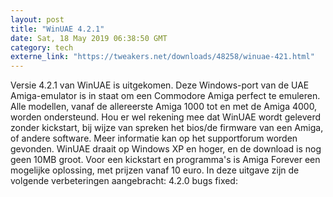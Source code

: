 ```yaml
---
layout: post
title: "WinUAE 4.2.1"
date: Sat, 18 May 2019 06:38:50 GMT
category: tech
externe_link: "https://tweakers.net/downloads/48258/winuae-421.html"
---
```


Versie 4.2.1 van WinUAE is uitgekomen. Deze Windows-port van de UAE Amiga-emulator is in staat om een Commodore Amiga perfect te emuleren. Alle modellen, vanaf de allereerste Amiga 1000 tot en met de Amiga 4000, worden ondersteund. Hou er wel rekening mee dat WinUAE wordt geleverd zonder kickstart, bij wijze van spreken het bios/de firmware van een Amiga, of andere software. Meer informatie kan op het supportforum worden gevonden. WinUAE draait op Windows XP en hoger, en de download is nog geen 10MB groot. Voor een kickstart en programma's is Amiga Forever een mogelijke oplossing, met prijzen vanaf 10 euro. In deze uitgave zijn de volgende verbeteringen aangebracht: 4.2.0 bugs fixed:<img src="http://feeds.feedburner.com/~r/tweakers/mixed/~4/NCguuPHxjD8" height="1" width="1" alt=""/>
